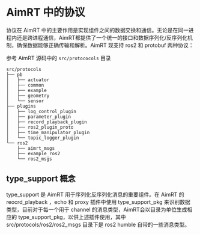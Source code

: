 
# AimRT 中的协议

协议在 AimRT 中的主要作用是实现组件之间的数据交换和通信。无论是在同一进程内还是跨进程通信，AimRT都提供了一个统一的接口和数据序列化/反序列化机制，确保数据能够正确传输和解析。AimRT 现支持 ros2 和 protobuf 两种协议：

参考 AimRT 源码中的 `src/protococols` 目录

```
src/protocols
├── pb
│   ├── actuator
│   ├── common
│   ├── example
│   ├── geometry
│   └── sensor
├── plugins
│   ├── log_control_plugin
│   ├── parameter_plugin
│   ├── record_playback_plugin
│   ├── ros2_plugin_proto
│   ├── time_manipulator_plugin
│   └── topic_logger_plugin
└── ros2
    ├── aimrt_msgs
    ├── example_ros2
    └── ros2_msgs
```

## type_support 概念
type_support 是 AimRT 用于序列化反序列化消息的重要组件。在 AimRT 的 reocrd_playback ，echo 和 proxy 插件中使用 type_support_pkg 来识别数据类型，目前对于每一个用于 channel 的消息类型，AimRT会以目录为单位生成相应的 type_support_pkg，以供上述插件使用，其中 src/protocols/ros2/ros2_msgs 目录下是 ros2 humble 自带的一些消息类型。